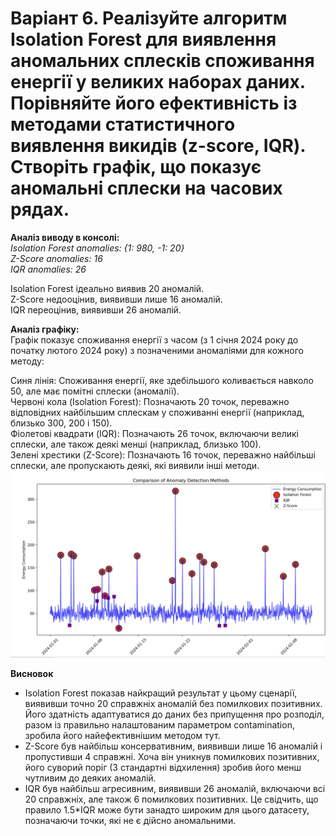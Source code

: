 # Варіант 6. Реалізуйте алгоритм Isolation Forest для виявлення аномальних сплесків споживання енергії у великих наборах даних. Порівняйте його ефективність із методами статистичного виявлення викидів (z-score, IQR). Створіть графік, що показує аномальні сплески на часових рядах.

 **Аналіз виводу в консолі:**   
 *Isolation Forest anomalies: {1: 980, -1: 20}  
 Z-Score anomalies: 16   
 IQR anomalies: 26*

 Isolation Forest ідеально виявив 20 аномалій.   
Z-Score недооцінив, виявивши лише 16 аномалій.  
IQR переоцінив, виявивши 26 аномалій.   

**Аналіз графіку:**  
Графік показує споживання енергії з часом (з 1 січня 2024 року до початку лютого 2024 року) з позначеними аномаліями для кожного методу:  

Синя лінія: Споживання енергії, яке здебільшого коливається навколо 50, але має помітні сплески (аномалії).  
Червоні кола (Isolation Forest): Позначають 20 точок, переважно відповідних найбільшим сплескам у споживанні енергії (наприклад, близько 300, 200 і 150).  
Фіолетові квадрати (IQR): Позначають 26 точок, включаючи великі сплески, але також деякі менші (наприклад, близько 100).   
Зелені хрестики (Z-Score): Позначають 16 точок, переважно найбільші сплески, але пропускають деякі, які виявили інші методи.  
 ![Графік аномалій](https://github.com/KPILabWorks/Voronkova_Elizaveta_TV-21/blob/main/Pr4/Снимок%20экрана%202025-04-02%20в%2017.54.55.png?raw=true)

**Висновок**  
-  Isolation Forest показав найкращий результат у цьому сценарії, виявивши точно 20 справжніх аномалій без помилкових позитивних. Його здатність адаптуватися до даних без припущення про розподіл, разом із правильно налаштованим параметром contamination, зробила його найефективнішим методом тут.
-  Z-Score був найбільш консервативним, виявивши лише 16 аномалій і пропустивши 4 справжні. Хоча він уникнув помилкових позитивних, його суворий поріг (3 стандартні відхилення) зробив його менш чутливим до деяких аномалій.
-  IQR був найбільш агресивним, виявивши 26 аномалій, включаючи всі 20 справжніх, але також 6 помилкових позитивних. Це свідчить, що правило 1.5*IQR може бути занадто широким для цього датасету, позначаючи точки, які не є дійсно аномальними.
